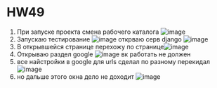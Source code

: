 # HW49
1. При запуске проекта смена рабочего каталога ![image](https://github.com/Volchara06/HW49/assets/157597930/74915782-448c-4583-89b5-072afb2e1690)
2. Запускаю тестирование ![image](https://github.com/Volchara06/HW49/assets/157597930/d3648e9c-b732-4390-82c4-6573056cdebc) открваю серв django ![image](https://github.com/Volchara06/HW49/assets/157597930/863ad08f-2657-44e7-9c4e-30c601f193cc)
3. В открывшейся странице перехожу по странице![image](https://github.com/Volchara06/HW49/assets/157597930/c54d0fca-cecc-423e-bc96-481bbf2a3c0b)
4. Открываю раздел google ![image](https://github.com/Volchara06/HW49/assets/157597930/1cbf9ca5-7200-4c71-b6a3-d0b7fb0b0a8d) вк работать не должен
5. все найстройки в google для urls сделал по разному перекидал ![image](https://github.com/Volchara06/HW49/assets/157597930/47898f8a-d517-4f87-96f3-f447b0802cb7)
6. но дальше этого окна дело не доходит ![image](https://github.com/Volchara06/HW49/assets/157597930/25c7cbea-fd5f-4687-b4ab-3bb1f117d03e)




